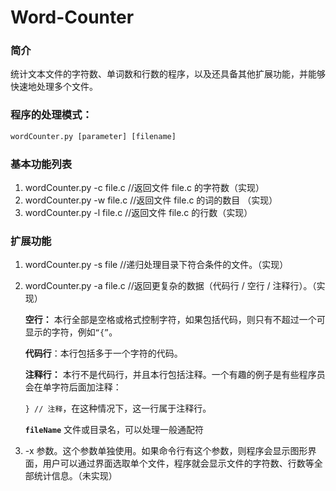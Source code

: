 # Word-Counter

### 简介

统计文本文件的字符数、单词数和行数的程序，以及还具备其他扩展功能，并能够快速地处理多个文件。 

### 程序的处理模式：

```py
wordCounter.py [parameter] [filename]
```

### 基本功能列表

1. wordCounter.py  -c  file.c      //返回文件 file.c 的字符数（实现）
2. wordCounter.py  -w  file.c     //返回文件 file.c 的词的数目  （实现）
3. wordCounter.py  -l  file.c       //返回文件 file.c 的行数（实现）

### 扩展功能

1. wordCounter.py  -s   file       //递归处理目录下符合条件的文件。（实现）

2. wordCounter.py   -a  file.c   //返回更复杂的数据（代码行 / 空行 / 注释行）。（实现）

   **空行：** 本行全部是空格或格式控制字符，如果包括代码，则只有不超过一个可显示的字符，例如`“{”`。

   **代码行**：本行包括多于一个字符的代码。

   **注释行：** 本行不是代码行，并且本行包括注释。一个有趣的例子是有些程序员会在单字符后面加注释：

   `} // 注释`，在这种情况下，这一行属于注释行。

   **`fileName`**  	文件或目录名，可以处理一般通配符

3. -x 参数。这个参数单独使用。如果命令行有这个参数，则程序会显示图形界面，用户可以通过界面选取单个文件，程序就会显示文件的字符数、行数等全部统计信息。（未实现）
